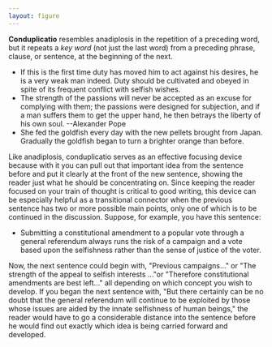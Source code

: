 ```yaml
---
layout: figure
---
```


**Conduplicatio** resembles anadiplosis in the repetition of a preceding word, but it repeats a _key word_ (not just the last word) from a preceding phrase, clause, or sentence, at the beginning of the next.

 - If this is the first time duty has moved him to act against his desires, he is a very weak man indeed. Duty should be cultivated and obeyed in spite of its frequent conflict with selfish wishes.
 - The strength of the passions will never be accepted as an excuse for complying with them; the passions were designed for subjection, and if a man suffers them to get the upper hand, he then betrays the liberty of his own soul. --Alexander Pope
 - She fed the goldfish every day with the new pellets brought from Japan. Gradually the goldfish began to turn a brighter orange than before.

Like anadiplosis, conduplicatio serves as an effective focusing device because with it you can pull out that important idea from the sentence before and put it clearly at the front of the new sentence, showing the reader just what he should be concentrating on. Since keeping the reader focused on your train of thought is critical to good writing, this device can be especially helpful as a transitional connector when the previous sentence has two or more possible main points, only one of which is to be continued in the discussion. Suppose, for example, you have this sentence:

 - Submitting a constitutional amendment to a popular vote through a general referendum always runs the risk of a campaign and a vote based upon the selfishness rather than the sense of justice of the voter.

Now, the next sentence could begin with, "Previous campaigns..." or "The strength of the appeal to selfish interests ..."or "Therefore constitutional amendments are best left..." all depending on which concept you wish to develop. If you began the next sentence with, "But there certainly can be no doubt that the general referendum will continue to be exploited by those whose issues are aided by the innate selfishness of human beings," the reader would have to go a considerable distance into the sentence before he would find out exactly which idea is being carried forward and developed.